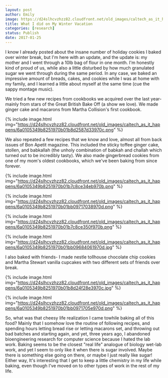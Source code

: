 ```yaml
---
layout: post
author: Emily
image: https://d24slhcvzhzz82.cloudfront.net/old_images/caltech_as_it_happens/6a0105349b8251970b01bb09716fed970d.png
title: What I did on My Winter Vacation
categories: [research]
status: Publish
date: 2017-01-25
---
```



I know I already posted about the insane number of holiday cookies I baked over winter break, but I'm here with an update, and the update is: my mother and I went through a 10lb bag of flour in one month. I'm honestly kind of proud of us, while also a little disturbed by how much granulated sugar we went through during the same period. In any case, we baked an impressive amount of breads, cakes, and cookies while I was at home with my family, and I learned a little about myself at the same time (cue the sappy montage music).

We tried a few new recipes from cookbooks we acquired over the last year- mainly from stars of the Great British Bake Off (a show we love). We made ginger cake and macarons from Martha Collision's first cookbook.


{% include image.html img="https://d24slhcvzhzz82.cloudfront.net/old_images/caltech_as_it_happens/6a0105349b8251970b01b8d2587d33970c.png" %}

We also repeated a few recipes that we know and love, almost all from back issues of Bon Apetit magazine. This included the sticky toffee ginger cake, stollen, and babkallah (the unholy combination of babkah and challah which turned out to be incredibly tasty). We also made gingerbread cookies from one of my mom's oldest cookbooks, which we've been baking from since forever.


{% include image.html img="https://d24slhcvzhzz82.cloudfront.net/old_images/caltech_as_it_happens/6a0105349b8251970b01b7c8ce34eb970b.png" %}


{% include image.html img="https://d24slhcvzhzz82.cloudfront.net/old_images/caltech_as_it_happens/6a0105349b8251970b01bb09717038970d.png" %}


{% include image.html img="https://d24slhcvzhzz82.cloudfront.net/old_images/caltech_as_it_happens/6a0105349b8251970b01b7c8ce350f970b.png" %}


{% include image.html img="https://d24slhcvzhzz82.cloudfront.net/old_images/caltech_as_it_happens/6a0105349b8251970b01bb09684061970d.jpg" %}

I also baked with friends- I made nestle tollhouse chocolate chip cookies and Martha Stewart vanilla cupcakes with two different sets of friends over break.


{% include image.html img="https://d24slhcvzhzz82.cloudfront.net/old_images/caltech_as_it_happens/6a0105349b8251970b01b8d24f28e3970c.jpg" %}


{% include image.html img="https://d24slhcvzhzz82.cloudfront.net/old_images/caltech_as_it_happens/6a0105349b8251970b01bb0971705e970d.png" %}

So, what was that cheesy life realization I came towhile baking all of this food? Mainly that I somehow love the routine of following recipes, and spending hours letting bread rise or letting macarons set, and throwing out bad batches and starting again, and yet, three years ago, I abandoned bioengineering research for computer science because I hated the lab work. Baking seems to be the closest "real life" analogue of biology wet-lab work, and yet I seem to only like it when there is sugar involved. Maybe there is something else going on there, or maybe I just really like sugar! Either way, It's interesting that I get to keep a little chemistry in my life while baking, even though I've moved on to other types of work in the rest of my life.

